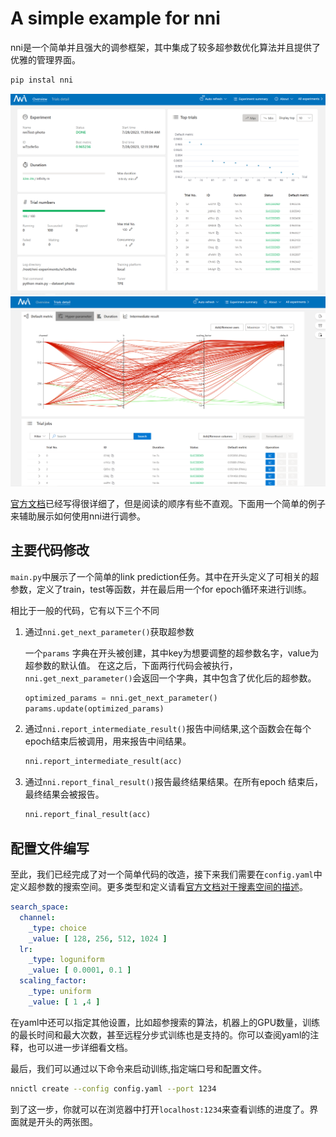 # A simple example for nni

nni是一个简单并且强大的调参框架，其中集成了较多超参数优化算法并且提供了优雅的管理界面。
```bash
pip instal nni
```
![Alt text](pic/image2.png)
![Alt text](pic/image.png)

[官方文档](https://github.com/microsoft/nni)已经写得很详细了，但是阅读的顺序有些不直观。下面用一个简单的例子来辅助展示如何使用nni进行调参。
## 主要代码修改
`main.py`中展示了一个简单的link prediction任务。其中在开头定义了可相关的超参数，定义了train，test等函数，并在最后用一个for epoch循环来进行训练。

相比于一般的代码，它有以下三个不同
1. 通过`nni.get_next_parameter()`获取超参数

    一个`params` 字典在开头被创建，其中key为想要调整的超参数名字，value为超参数的默认值。
    在这之后，下面两行代码会被执行， `nni.get_next_parameter()`会返回一个字典，其中包含了优化后的超参数。
    ```python
    optimized_params = nni.get_next_parameter()
    params.update(optimized_params)
    ```
2. 通过`nni.report_intermediate_result()`报告中间结果,这个函数会在每个epoch结束后被调用，用来报告中间结果。
    ```python
    nni.report_intermediate_result(acc)
    ```
2. 通过`nni.report_final_result()`报告最终结果结果。在所有epoch 结束后，最终结果会被报告。
    ```python
    nni.report_final_result(acc)
    ```
## 配置文件编写
至此，我们已经完成了对一个简单代码的改造，接下来我们需要在`config.yaml`中定义超参数的搜索空间。更多类型和定义请看[官方文档对于搜素空间的描述](https://nni.readthedocs.io/en/stable/hpo/search_space.html)。

```yaml
search_space:
  channel:
    _type: choice
    _value: [ 128, 256, 512, 1024 ]
  lr:
    _type: loguniform
    _value: [ 0.0001, 0.1 ]
  scaling_factor:
    _type: uniform
    _value: [ 1 ,4 ]
```
在yaml中还可以指定其他设置，比如超参搜索的算法，机器上的GPU数量，训练的最长时间和最大次数，甚至远程分步式训练也是支持的。你可以查阅yaml的注释，也可以进一步详细看文档。

最后，我们可以通过以下命令来启动训练,指定端口号和配置文件。
```bash
nnictl create --config config.yaml --port 1234
```
到了这一步，你就可以在浏览器中打开`localhost:1234`来查看训练的进度了。界面就是开头的两张图。